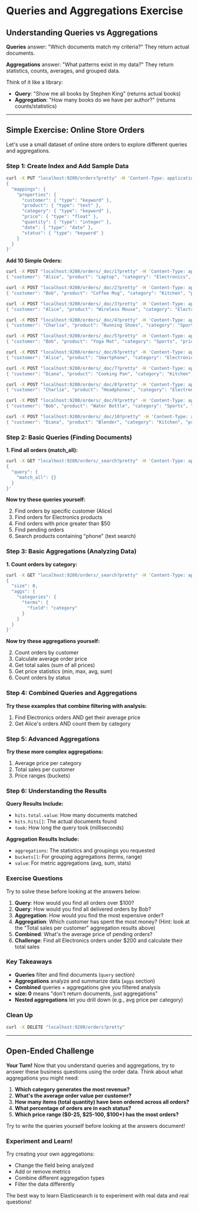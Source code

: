 # Queries and Aggregations Exercise

## Understanding Queries vs Aggregations

**Queries** answer: "Which documents match my criteria?" They return actual documents.

**Aggregations** answer: "What patterns exist in my data?" They return statistics, counts, averages, and grouped data.

Think of it like a library:
- **Query**: "Show me all books by Stephen King" (returns actual books)
- **Aggregation**: "How many books do we have per author?" (returns counts/statistics)

---

## Simple Exercise: Online Store Orders

Let's use a small dataset of online store orders to explore different queries and aggregations.

### Step 1: Create Index and Add Sample Data

```bash
curl -X PUT "localhost:9200/orders?pretty" -H 'Content-Type: application/json' -d'
{
  "mappings": {
    "properties": {
      "customer": { "type": "keyword" },
      "product": { "type": "text" },
      "category": { "type": "keyword" },
      "price": { "type": "float" },
      "quantity": { "type": "integer" },
      "date": { "type": "date" },
      "status": { "type": "keyword" }
    }
  }
}'
```

**Add 10 Simple Orders:**
```bash
curl -X POST "localhost:9200/orders/_doc/1?pretty" -H 'Content-Type: application/json' -d'
{ "customer": "Alice", "product": "Laptop", "category": "Electronics", "price": 999.99, "quantity": 1, "date": "2024-01-15", "status": "shipped" }'

curl -X POST "localhost:9200/orders/_doc/2?pretty" -H 'Content-Type: application/json' -d'
{ "customer": "Bob", "product": "Coffee Mug", "category": "Kitchen", "price": 12.50, "quantity": 2, "date": "2024-01-16", "status": "delivered" }'

curl -X POST "localhost:9200/orders/_doc/3?pretty" -H 'Content-Type: application/json' -d'
{ "customer": "Alice", "product": "Wireless Mouse", "category": "Electronics", "price": 25.99, "quantity": 1, "date": "2024-01-17", "status": "delivered" }'

curl -X POST "localhost:9200/orders/_doc/4?pretty" -H 'Content-Type: application/json' -d'
{ "customer": "Charlie", "product": "Running Shoes", "category": "Sports", "price": 89.99, "quantity": 1, "date": "2024-01-18", "status": "pending" }'

curl -X POST "localhost:9200/orders/_doc/5?pretty" -H 'Content-Type: application/json' -d'
{ "customer": "Bob", "product": "Yoga Mat", "category": "Sports", "price": 35.00, "quantity": 1, "date": "2024-01-19", "status": "shipped" }'

curl -X POST "localhost:9200/orders/_doc/6?pretty" -H 'Content-Type: application/json' -d'
{ "customer": "Alice", "product": "Smartphone", "category": "Electronics", "price": 599.99, "quantity": 1, "date": "2024-01-20", "status": "delivered" }'

curl -X POST "localhost:9200/orders/_doc/7?pretty" -H 'Content-Type: application/json' -d'
{ "customer": "Diana", "product": "Cooking Pan", "category": "Kitchen", "price": 45.99, "quantity": 1, "date": "2024-01-21", "status": "shipped" }'

curl -X POST "localhost:9200/orders/_doc/8?pretty" -H 'Content-Type: application/json' -d'
{ "customer": "Charlie", "product": "Headphones", "category": "Electronics", "price": 150.00, "quantity": 1, "date": "2024-01-22", "status": "delivered" }'

curl -X POST "localhost:9200/orders/_doc/9?pretty" -H 'Content-Type: application/json' -d'
{ "customer": "Bob", "product": "Water Bottle", "category": "Sports", "price": 18.99, "quantity": 3, "date": "2024-01-23", "status": "pending" }'

curl -X POST "localhost:9200/orders/_doc/10?pretty" -H 'Content-Type: application/json' -d'
{ "customer": "Diana", "product": "Blender", "category": "Kitchen", "price": 79.99, "quantity": 1, "date": "2024-01-24", "status": "delivered" }'
```

### Step 2: Basic Queries (Finding Documents)

**1. Find all orders (match_all):**
```bash
curl -X GET "localhost:9200/orders/_search?pretty" -H 'Content-Type: application/json' -d'
{
  "query": {
    "match_all": {}
  }
}'
```

**Now try these queries yourself:**

2. Find orders by specific customer (Alice)
3. Find orders for Electronics products
4. Find orders with price greater than $50
5. Find pending orders
6. Search products containing "phone" (text search)

### Step 3: Basic Aggregations (Analyzing Data)

**1. Count orders by category:**
```bash
curl -X GET "localhost:9200/orders/_search?pretty" -H 'Content-Type: application/json' -d'
{
  "size": 0,
  "aggs": {
    "categories": {
      "terms": {
        "field": "category"
      }
    }
  }
}'
```

**Now try these aggregations yourself:**

2. Count orders by customer
3. Calculate average order price
4. Get total sales (sum of all prices)
5. Get price statistics (min, max, avg, sum)
6. Count orders by status

### Step 4: Combined Queries and Aggregations

**Try these examples that combine filtering with analysis:**

1. Find Electronics orders AND get their average price
2. Get Alice's orders AND count them by category

### Step 5: Advanced Aggregations

**Try these more complex aggregations:**

1. Average price per category
2. Total sales per customer
3. Price ranges (buckets)

### Step 6: Understanding the Results

**Query Results Include:**
- `hits.total.value`: How many documents matched
- `hits.hits[]`: The actual documents found
- `took`: How long the query took (milliseconds)

**Aggregation Results Include:**
- `aggregations`: The statistics and groupings you requested
- `buckets[]`: For grouping aggregations (terms, range)
- `value`: For metric aggregations (avg, sum, stats)

### Exercise Questions

Try to solve these before looking at the answers below:

1. **Query**: How would you find all orders over $100?
2. **Query**: How would you find all delivered orders by Bob?
3. **Aggregation**: How would you find the most expensive order?
4. **Aggregation**: Which customer has spent the most money? (Hint: look at the "Total sales per customer" aggregation results above)
5. **Combined**: What's the average price of pending orders?
6. **Challenge**: Find all Electronics orders under $200 and calculate their total sales

### Key Takeaways

- **Queries** filter and find documents (`query` section)
- **Aggregations** analyze and summarize data (`aggs` section)
- **Combined** queries + aggregations give you filtered analysis
- **size: 0** means "don't return documents, just aggregations"
- **Nested aggregations** let you drill down (e.g., avg price per category)

### Clean Up

```bash
curl -X DELETE "localhost:9200/orders?pretty"
```

---

## Open-Ended Challenge

**Your Turn!** Now that you understand queries and aggregations, try to answer these business questions using the order data. Think about what aggregations you might need:

1. **Which category generates the most revenue?**
2. **What's the average order value per customer?**
3. **How many items (total quantity) have been ordered across all orders?**
4. **What percentage of orders are in each status?**
5. **Which price range ($0-25, $25-100, $100+) has the most orders?**

Try to write the queries yourself before looking at the answers document!

### Experiment and Learn!

Try creating your own aggregations:
- Change the field being analyzed
- Add or remove metrics
- Combine different aggregation types
- Filter the data differently

The best way to learn Elasticsearch is to experiment with real data and real questions!
